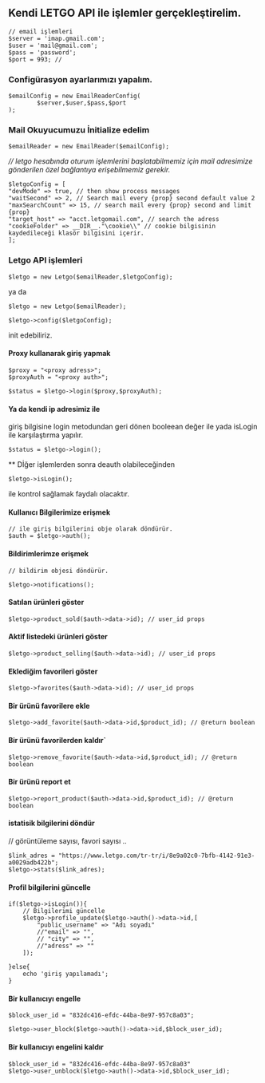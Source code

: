 ## Kendi LETGO API ile işlemler gerçekleştirelim.

    // email işlemleri 
    $server = 'imap.gmail.com';
    $user = 'mail@gmail.com';
    $pass = 'password';
    $port = 993; // 

### Configürasyon ayarlarımızı yapalım.	
    $emailConfig = new EmailReaderConfig(
		    $server,$user,$pass,$port
    );

### Mail Okuyucumuzu İnitialize edelim	
    $emailReader = new EmailReader($emailConfig);
*// letgo hesabında oturum işlemlerini başlatabilmemiz için mail adresimize gönderilen özel bağlantıya erişebilmemiz gerekir.*

    $letgoConfig = [
    "devMode" => true, // then show process messages
    "waitSecond" => 2, // Search mail every {prop} second default value 2
    "maxSearchCount" => 15, // search mail every {prop} second and limit {prop}
    "target_host" => "acct.letgomail.com", // search the adress
    "cookieFolder" => __DIR__."\cookie\\" // cookie bilgisinin kaydedileceği klasör bilgisini içerir.
    ];

### Letgo API işlemleri

    $letgo = new Letgo($emailReader,$letgoConfig);

ya da

    $letgo = new Letgo($emailReader);

    $letgo->config($letgoConfig);
    
   init edebiliriz.


####  Proxy kullanarak giriş yapmak

    $proxy = "<proxy adress>";
    $proxyAuth = "<proxy auth>";

    $status = $letgo->login($proxy,$proxyAuth);

####  Ya da kendi ip adresimiz ile 
  
   giriş bilgisine login metodundan geri dönen booleean değer ile
       yada isLogin ile karşılaştırma yapılır.

    $status = $letgo->login();


** Dİğer işlemlerden sonra deauth olabileceğinden 

    $letgo->isLogin();
ile kontrol sağlamak faydalı olacaktır.


####  Kullanıcı Bilgilerimize erişmek
    // ile giriş bilgilerini obje olarak döndürür.
    $auth = $letgo->auth();
####  Bildirimlerimze erişmek

    // bildirim objesi döndürür.

    $letgo->notifications();
  
  
#### Satılan ürünleri göster

    $letgo->product_sold($auth->data->id); // user_id props

#### Aktif listedeki ürünleri göster

    $letgo->product_selling($auth->data->id); // user_id props

#### Eklediğim favorileri göster

    $letgo->favorites($auth->data->id); // user_id props


#### Bir ürünü favorilere ekle
    $letgo->add_favorite($auth->data->id,$product_id); // @return boolean

#### Bir ürünü favorilerden kaldır`

    $letgo->remove_favorite($auth->data->id,$product_id); // @return boolean

  

#### Bir ürünü report et

    $letgo->report_product($auth->data->id,$product_id); // @return boolean

  
#### istatisik bilgilerini döndür

// görüntüleme sayısı, favori sayısı ..

    $link_adres = "https://www.letgo.com/tr-tr/i/8e9a02c0-7bfb-4142-91e3-a0029adb422b";
    $letgo->stats($link_adres);

#### Profil bilgilerini güncelle
    if($letgo->isLogin()){
	    // Bilgilerimi güncelle
	    $letgo->profile_update($letgo->auth()->data->id,[
		    "public_username" => "Adı soyadı"
		    //"email" => "",
		    // "city" => "",
		    //"adress" => ""
	    ]);

    }else{
	    echo 'giriş yapılamadı';
    }

  
  

#### Bir kullanıcıyı engelle

    $block_user_id = "832dc416-efdc-44ba-8e97-957c8a03";

    $letgo->user_block($letgo->auth()->data->id,$block_user_id);

  
  

#### Bir kullanıcıyı engelini kaldır

    $block_user_id = "832dc416-efdc-44ba-8e97-957c8a03"
    $letgo->user_unblock($letgo->auth()->data->id,$block_user_id);


